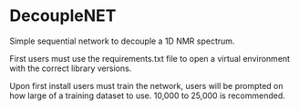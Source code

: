 # DecoupleNET
Simple sequential network to decouple a 1D NMR spectrum.

First users must use the requirements.txt file to open a virtual environment with the correct library versions. 

Upon first install users must train the network, users will be prompted on how large of a training dataset to use. 10,000 to 25,000 is recommended. 
